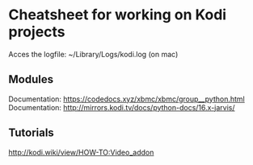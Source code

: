 # Cheatsheet for working on Kodi projects
Acces the logfile: ~/Library/Logs/kodi.log (on mac)

## Modules
Documentation: https://codedocs.xyz/xbmc/xbmc/group__python.html
Documentation: http://mirrors.kodi.tv/docs/python-docs/16.x-jarvis/

## Tutorials
http://kodi.wiki/view/HOW-TO:Video_addon